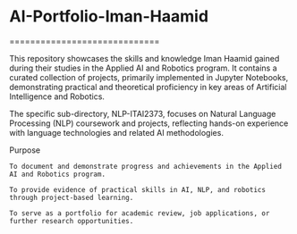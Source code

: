 # AI-Portfolio-Iman-Haamid
=============================

This repository showcases the skills and knowledge Iman Haamid gained during their studies in the Applied AI and Robotics program. It contains a curated collection of projects, primarily implemented in Jupyter Notebooks, demonstrating practical and theoretical proficiency in key areas of Artificial Intelligence and Robotics.

The specific sub-directory, NLP-ITAI2373, focuses on Natural Language Processing (NLP) coursework and projects, reflecting hands-on experience with language technologies and related AI methodologies.

Purpose

    To document and demonstrate progress and achievements in the Applied AI and Robotics program.

    To provide evidence of practical skills in AI, NLP, and robotics through project-based learning.

    To serve as a portfolio for academic review, job applications, or further research opportunities.
